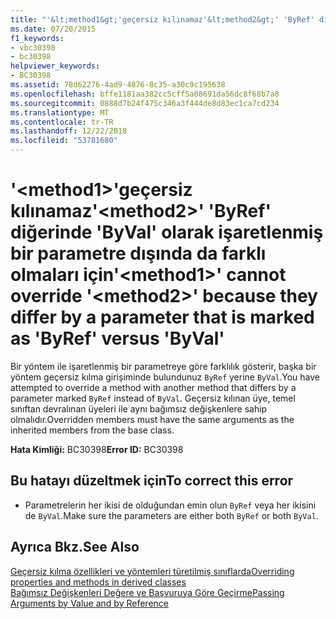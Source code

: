 ```yaml
---
title: "'&lt;method1&gt;'geçersiz kılınamaz'&lt;method2&gt;' 'ByRef' diğerinde 'ByVal' olarak işaretlenmiş bir parametre dışında da farklı olmaları için"
ms.date: 07/20/2015
f1_keywords:
- vbc30398
- bc30398
helpviewer_keywords:
- BC30398
ms.assetid: 78d62276-4ad9-4876-8c35-a30c9c195638
ms.openlocfilehash: bffe1181aa382cc5cff5a08691da56dc8f68b7a8
ms.sourcegitcommit: 0888d7b24f475c346a3f444de8d83ec1ca7cd234
ms.translationtype: MT
ms.contentlocale: tr-TR
ms.lasthandoff: 12/22/2018
ms.locfileid: "53781680"
---
```

# <a name="ltmethod1gt-cannot-override-ltmethod2gt-because-they-differ-by-a-parameter-that-is-marked-as-byref-versus-byval"></a><span data-ttu-id="0d912-102">'&lt;method1&gt;'geçersiz kılınamaz'&lt;method2&gt;' 'ByRef' diğerinde 'ByVal' olarak işaretlenmiş bir parametre dışında da farklı olmaları için</span><span class="sxs-lookup"><span data-stu-id="0d912-102">'&lt;method1&gt;' cannot override '&lt;method2&gt;' because they differ by a parameter that is marked as 'ByRef' versus 'ByVal'</span></span>
<span data-ttu-id="0d912-103">Bir yöntem ile işaretlenmiş bir parametreye göre farklılık gösterir, başka bir yöntem geçersiz kılma girişiminde bulundunuz `ByRef` yerine `ByVal`.</span><span class="sxs-lookup"><span data-stu-id="0d912-103">You have attempted to override a method with another method that differs by a parameter marked `ByRef` instead of `ByVal`.</span></span> <span data-ttu-id="0d912-104">Geçersiz kılınan üye, temel sınıftan devralınan üyeleri ile aynı bağımsız değişkenlere sahip olmalıdır.</span><span class="sxs-lookup"><span data-stu-id="0d912-104">Overridden members must have the same arguments as the inherited members from the base class.</span></span>  
  
 <span data-ttu-id="0d912-105">**Hata Kimliği:** BC30398</span><span class="sxs-lookup"><span data-stu-id="0d912-105">**Error ID:** BC30398</span></span>  
  
## <a name="to-correct-this-error"></a><span data-ttu-id="0d912-106">Bu hatayı düzeltmek için</span><span class="sxs-lookup"><span data-stu-id="0d912-106">To correct this error</span></span>  
  
-   <span data-ttu-id="0d912-107">Parametrelerin her ikisi de olduğundan emin olun `ByRef` veya her ikisini de `ByVal`.</span><span class="sxs-lookup"><span data-stu-id="0d912-107">Make sure the parameters are either both `ByRef` or both `ByVal`.</span></span>  
  
## <a name="see-also"></a><span data-ttu-id="0d912-108">Ayrıca Bkz.</span><span class="sxs-lookup"><span data-stu-id="0d912-108">See Also</span></span>  
 [<span data-ttu-id="0d912-109">Geçersiz kılma özellikleri ve yöntemleri türetilmiş sınıflarda</span><span class="sxs-lookup"><span data-stu-id="0d912-109">Overriding properties and methods in derived classes</span></span>](~/docs/visual-basic/programming-guide/language-features/objects-and-classes/inheritance-basics.md#overriding-properties-and-methods-in-derived-classes)  
 [<span data-ttu-id="0d912-110">Bağımsız Değişkenleri Değere ve Başvuruya Göre Geçirme</span><span class="sxs-lookup"><span data-stu-id="0d912-110">Passing Arguments by Value and by Reference</span></span>](../../visual-basic/programming-guide/language-features/procedures/passing-arguments-by-value-and-by-reference.md)
